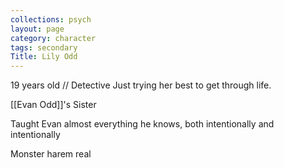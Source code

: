 ```yaml
---
collections: psych
layout: page
category: character
tags: secondary
Title: Lily Odd
---
```


19 years old // Detective 
Just trying her best to get through life.

[[Evan Odd]]'s Sister

Taught Evan almost everything he knows, both intentionally and intentionally

Monster harem real